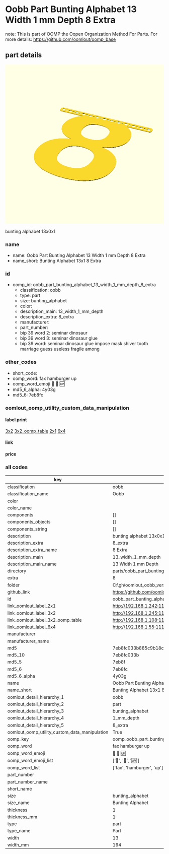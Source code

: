 # Oobb Part Bunting Alphabet 13 Width 1 mm Depth 8 Extra  

note: This is part of OOMP the Oopen Organization Method For Parts. For more details: https://github.com/oomlout/oomp_base

##  part details
  

[![](3dpr.png)](3dpr.png)

bunting alphabet 13x0x1



### name
* name: Oobb Part Bunting Alphabet 13 Width 1 mm Depth 8 Extra
* name_short: Bunting Alphabet 13x1 8 Extra
### id
* oomp_id: oobb_part_bunting_alphabet_13_width_1_mm_depth_8_extra
  * classification: oobb
  * type: part
  * size: bunting_alphabet
  * color: 
  * description_main: 13_width_1_mm_depth
  * description_extra: 8_extra
  * manufacturer: 
  * part_number: 
  * bip 39 word 2: seminar dinosaur
  * bip 39 word 3: seminar dinosaur glue
  * bip 39 word: seminar dinosaur glue impose mask shiver tooth marriage guess useless fragile among

### other_codes
* short_code: 
* oomp_word: fax hamburger up
* oomp_word_emoji :fax: :hamburger: :up:
* md5_6_alpha: 4y03g
* md5_6: 7eb8fc






### oomlout_oomp_utility_custom_data_manipulation
#### label print
[3x2](http://192.168.1.245:1112/?label=oomp%204y03g)
[3x2_oomp_table](http://192.168.1.108:1112/?label=oomp%204y03g)
[2x1](http://192.168.1.242:1112/?label=oomp%204y03g)
[6x4](http://192.168.1.55:1112/?label=oomp%204y03g)    

#### link

                              

#### price







### all codes 
| key | value |  
| --- | --- |  
| classification | oobb |  
| classification_name | Oobb |  
| color |  |  
| color_name |  |  
| components | [] |  
| components_objects | [] |  
| components_string | [] |  
| description | bunting alphabet 13x0x1 |  
| description_extra | 8_extra |  
| description_extra_name | 8 Extra |  
| description_main | 13_width_1_mm_depth |  
| description_main_name | 13 Width 1 mm Depth |  
| directory | parts/oobb_part_bunting_alphabet_13_width_1_mm_depth_8_extra |  
| extra | 8 |  
| folder | C:\gh\oomlout_oobb_version_4_generated_parts\things\oobb_part_bunting_alphabet_13_width_1_mm_depth_8_extra |  
| github_link | https://github.com/oomlout/oomlout_oomp_part_src/tree/main/parts/oobb_part_bunting_alphabet_13_width_1_mm_depth_8_extra |  
| id | oobb_part_bunting_alphabet_13_width_1_mm_depth_8_extra |  
| link_oomlout_label_2x1 | http://192.168.1.242:1112/?label=oomp%204y03g |  
| link_oomlout_label_3x2 | http://192.168.1.245:1112/?label=oomp%204y03g |  
| link_oomlout_label_3x2_oomp_table | http://192.168.1.108:1112/?label=oomp%204y03g |  
| link_oomlout_label_6x4 | http://192.168.1.55:1112/?label=oomp%204y03g |  
| manufacturer |  |  
| manufacturer_name |  |  
| md5 | 7eb8fc033b885c9b18c4371ec7cf9e1c |  
| md5_10 | 7eb8fc033b |  
| md5_5 | 7eb8f |  
| md5_6 | 7eb8fc |  
| md5_6_alpha | 4y03g |  
| name | Oobb Part Bunting Alphabet 13 Width 1 mm Depth 8 Extra |  
| name_short | Bunting Alphabet 13x1 8 Extra |  
| oomlout_detail_hierarchy_1 | oobb |  
| oomlout_detail_hierarchy_2 | part |  
| oomlout_detail_hierarchy_3 | bunting_alphabet |  
| oomlout_detail_hierarchy_4 | 1_mm_depth |  
| oomlout_detail_hierarchy_5 | 8_extra |  
| oomlout_oomp_utility_custom_data_manipulation | True |  
| oomp_key | oomp_oobb_part_bunting_alphabet_13_width_1_mm_depth_8_extra |  
| oomp_word | fax hamburger up |  
| oomp_word_emoji | :fax: :hamburger: :up: |  
| oomp_word_emoji_list | [':fax:', ':hamburger:', ':up:'] |  
| oomp_word_list | ['fax', 'hamburger', 'up'] |  
| part_number |  |  
| part_number_name |  |  
| short_name |  |  
| size | bunting_alphabet |  
| size_name | Bunting Alphabet |  
| thickness | 1 |  
| thickness_mm | 1 |  
| type | part |  
| type_name | Part |  
| width | 13 |  
| width_mm | 194 |  
